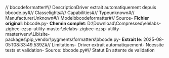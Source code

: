// bbcodeformatter#// DescriptionDriver extrait automatiquement depuis bbcode.py#// Classelights#// Capabilities#// Typeunknown#// ManufacturerUnknown#// Modelbbcodeformatter#// Source- **Fichier original**: bbcode.py- **Chemin complet**: D:\Download\Compressed\elelabs-zigbee-ezsp-utility-master\elelabs-zigbee-ezsp-utility-master\venv\Lib\site-packages\pip\_vendor\pygments\formatters\bbcode.py- **Extrait le**: 2025-08-05T08:33:49.539Z#// Limitations- Driver extrait automatiquement- Ncessite tests et validation- Source: bbcode.py#// Statut En attente de validation